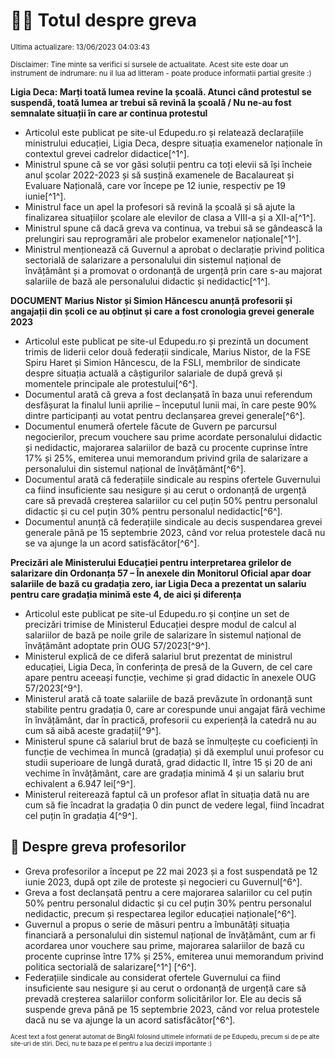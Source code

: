 # 👩‍🏫 Totul despre greva
<sub>Ultima actualizare: 13/06/2023 04:03:43</sub>

<sub>Disclaimer: Tine minte sa verifici si sursele de actualitate. Acest site este doar un instrument de indrumare: nu il lua ad litteram - poate produce informatii partial gresite :)</sub>

**Ligia Deca: Marți toată lumea revine la școală. Atunci când protestul se suspendă, toată lumea ar trebui să revină la școală / Nu ne-au fost semnalate situații în care ar continua protestul**
- Articolul este publicat pe site-ul Edupedu.ro și relatează declarațiile ministrului educației, Ligia Deca, despre situația examenelor naționale în contextul grevei cadrelor didactice[^1^].
- Ministrul spune că se vor găsi soluții pentru ca toți elevii să își încheie anul școlar 2022-2023 și să susțină examenele de Bacalaureat și Evaluare Națională, care vor începe pe 12 iunie, respectiv pe 19 iunie[^1^].
- Ministrul face un apel la profesori să revină la școală și să ajute la finalizarea situațiilor școlare ale elevilor de clasa a VIII-a și a XII-a[^1^].
- Ministrul spune că dacă greva va continua, va trebui să se gândească la prelungiri sau reprogramări ale probelor examenelor naționale[^1^].
- Ministrul menționează că Guvernul a aprobat o declarație privind politica sectorială de salarizare a personalului din sistemul național de învățământ și a promovat o ordonanță de urgență prin care s-au majorat salariile de bază ale personalului didactic și nedidactic[^1^].

**DOCUMENT Marius Nistor și Simion Hăncescu anunță profesorii și angajații din școli ce au obținut și care a fost cronologia grevei generale 2023**
- Articolul este publicat pe site-ul Edupedu.ro și prezintă un document trimis de liderii celor două federații sindicale, Marius Nistor, de la FSE Spiru Haret și Simion Hăncescu, de la FSLI, membrilor de sindicate despre situația actuală a câștigurilor salariale de după grevă și momentele principale ale protestului[^6^].
- Documentul arată că greva a fost declanșată în baza unui referendum desfășurat la finalul lunii aprilie – începutul lunii mai, în care peste 90% dintre participanți au votat pentru declanșarea grevei generale[^6^].
- Documentul enumeră ofertele făcute de Guvern pe parcursul negocierilor, precum vouchere sau prime acordate personalului didactic și nedidactic, majorarea salariilor de bază cu procente cuprinse între 17% și 25%, emiterea unui memorandum privind grila de salarizare a personalului din sistemul național de învățământ[^6^].
- Documentul arată că federațiile sindicale au respins ofertele Guvernului ca fiind insuficiente sau nesigure și au cerut o ordonanță de urgență care să prevadă creșterea salariilor cu cel puțin 50% pentru personalul didactic și cu cel puțin 30% pentru personalul nedidactic[^6^].
- Documentul anunță că federațiile sindicale au decis suspendarea grevei generale până pe 15 septembrie 2023, când vor relua protestele dacă nu se va ajunge la un acord satisfăcător[^6^].

**Precizări ale Ministerului Educației pentru interpretarea grilelor de salarizare din Ordonanța 57 – În anexele din Monitorul Oficial apar doar salariile de bază cu gradația zero, iar Ligia Deca a prezentat un salariu pentru care gradația minimă este 4, de aici și diferența**
- Articolul este publicat pe site-ul Edupedu.ro și conține un set de precizări trimise de Ministerul Educației despre modul de calcul al salariilor de bază pe noile grile de salarizare în sistemul național de învățământ adoptate prin OUG 57/2023[^9^].
- Ministerul explică de ce diferă salariul brut prezentat de ministrul educației, Ligia Deca, în conferința de presă de la Guvern, de cel care apare pentru aceeași funcție, vechime și grad didactic în anexele OUG 57/2023[^9^].
- Ministerul arată că toate salariile de bază prevăzute în ordonanță sunt stabilite pentru gradația 0, care ar corespunde unui angajat fără vechime în învățământ, dar în practică, profesorii cu experiență la catedră nu au cum să aibă aceste gradații[^9^].
- Ministerul spune că salariul brut de bază se înmulțește cu coeficienți în funcție de vechimea în muncă (gradația) și dă exemplul unui profesor cu studii superioare de lungă durată, grad didactic II, între 15 și 20 de ani vechime în învățământ, care are gradația minimă 4 și un salariu brut echivalent a 6.947 lei[^9^].
- Ministerul reiterează faptul că un profesor aflat în situația dată nu are cum să fie încadrat la gradația 0 din punct de vedere legal, fiind încadrat cel puțin în gradația 4[^9^].

## 🏫 Despre greva profesorilor
- Greva profesorilor a început pe 22 mai 2023 și a fost suspendată pe 12 iunie 2023, după opt zile de proteste și negocieri cu Guvernul[^6^].
- Greva a fost declanșată pentru a cere majorarea salariilor cu cel puțin 50% pentru personalul didactic și cu cel puțin 30% pentru personalul nedidactic, precum și respectarea legilor educației naționale[^6^].
- Guvernul a propus o serie de măsuri pentru a îmbunătăți situația financiară a personalului din sistemul național de învățământ, cum ar fi acordarea unor vouchere sau prime, majorarea salariilor de bază cu procente cuprinse între 17% și 25%, emiterea unui memorandum privind politica sectorială de salarizare[^1^] [^6^].
- Federațiile sindicale au considerat ofertele Guvernului ca fiind insuficiente sau nesigure și au cerut o ordonanță de urgență care să prevadă creșterea salariilor conform solicitărilor lor. Ele au decis să suspende greva până pe 15 septembrie 2023, când vor relua protestele dacă nu se va ajunge la un acord satisfăcător[^6^].


<sub><sub>Acest text a fost generat automat de BingAI folosind ultimele informatii de pe Edupedu, precum si de pe alte site-uri de stiri. Deci, nu te baza pe el pentru a lua decizii importante :)</sub></sub>